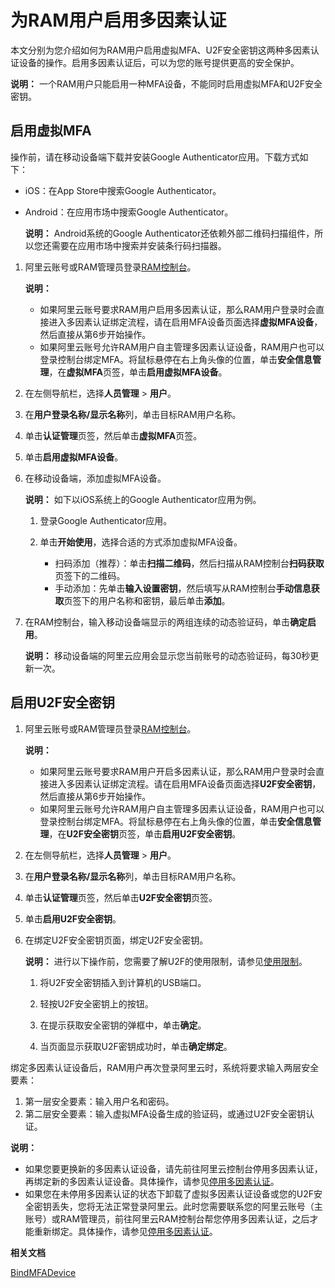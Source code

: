 # 为RAM用户启用多因素认证

本文分别为您介绍如何为RAM用户启用虚拟MFA、U2F安全密钥这两种多因素认证设备的操作。启用多因素认证后，可以为您的账号提供更高的安全保护。

**说明：** 一个RAM用户只能启用一种MFA设备，不能同时启用虚拟MFA和U2F安全密钥。

## 启用虚拟MFA

操作前，请在移动设备端下载并安装Google Authenticator应用。下载方式如下：

-   iOS：在App Store中搜索Google Authenticator。
-   Android：在应用市场中搜索Google Authenticator。

    **说明：** Android系统的Google Authenticator还依赖外部二维码扫描组件，所以您还需要在应用市场中搜索并安装条行码扫描器。


1.  阿里云账号或RAM管理员登录[RAM控制台](https://ram.console.aliyun.com/)。

    **说明：**

    -   如果阿里云账号要求RAM用户启用多因素认证，那么RAM用户登录时会直接进入多因素认证绑定流程，请在启用MFA设备页面选择**虚拟MFA设备**，然后直接从第6步开始操作。
    -   如果阿里云账号允许RAM用户自主管理多因素认证设备，RAM用户也可以登录控制台绑定MFA。将鼠标悬停在右上角头像的位置，单击**安全信息管理**，在**虚拟MFA**页签，单击**启用虚拟MFA设备**。
2.  在左侧导航栏，选择**人员管理** \> **用户**。

3.  在**用户登录名称/显示名称**列，单击目标RAM用户名称。

4.  单击**认证管理**页签，然后单击**虚拟MFA**页签。

5.  单击**启用虚拟MFA设备**。

6.  在移动设备端，添加虚拟MFA设备。

    **说明：** 如下以iOS系统上的Google Authenticator应用为例。

    1.  登录Google Authenticator应用。

    2.  单击**开始使用**，选择合适的方式添加虚拟MFA设备。

        -   扫码添加（推荐）：单击**扫描二维码**，然后扫描从RAM控制台**扫码获取**页签下的二维码。
        -   手动添加：先单击**输入设置密钥**，然后填写从RAM控制台**手动信息获取**页签下的用户名称和密钥，最后单击**添加**。
7.  在RAM控制台，输入移动设备端显示的两组连续的动态验证码，单击**确定启用**。

    **说明：** 移动设备端的阿里云应用会显示您当前账号的动态验证码，每30秒更新一次。


## 启用U2F安全密钥

1.  阿里云账号或RAM管理员登录[RAM控制台](https://ram.console.aliyun.com/)。

    **说明：**

    -   如果阿里云账号要求RAM用户开启多因素认证，那么RAM用户登录时会直接进入多因素认证绑定流程。请在启用MFA设备页面选择**U2F安全密钥**，然后直接从第6步开始操作。
    -   如果阿里云账号允许RAM用户自主管理多因素认证设备，RAM用户也可以登录控制台绑定MFA。将鼠标悬停在右上角头像的位置，单击**安全信息管理**，在**U2F安全密钥**页签，单击**启用U2F安全密钥**。
2.  在左侧导航栏，选择**人员管理** \> **用户**。

3.  在**用户登录名称/显示名称**列，单击目标RAM用户名称。

4.  单击**认证管理**页签，然后单击**U2F安全密钥**页签。

5.  单击**启用U2F安全密钥**。

6.  在绑定U2F安全密钥页面，绑定U2F安全密钥。

    **说明：** 进行以下操作前，您需要了解U2F的使用限制，请参见[使用限制](/intl.zh-CN/安全设置/多因素认证/什么是多因素认证.md)。

    1.  将U2F安全密钥插入到计算机的USB端口。

    2.  轻按U2F安全密钥上的按钮。

    3.  在提示获取安全密钥的弹框中，单击**确定**。

    4.  当页面显示获取U2F密钥成功时，单击**确定绑定**。


绑定多因素认证设备后，RAM用户再次登录阿里云时，系统将要求输入两层安全要素：

1.  第一层安全要素：输入用户名和密码。
2.  第二层安全要素：输入虚拟MFA设备生成的验证码，或通过U2F安全密钥认证。

**说明：**

-   如果您要更换新的多因素认证设备，请先前往阿里云控制台停用多因素认证，再绑定新的多因素认证设备。具体操作，请参见[停用多因素认证](/intl.zh-CN/安全设置/多因素认证/为RAM用户停用多因素认证.md)。
-   如果您在未停用多因素认证的状态下卸载了虚拟多因素认证设备或您的U2F安全密钥丢失，您将无法正常登录阿里云。此时您需要联系您的阿里云账号（主账号）或RAM管理员，前往阿里云RAM控制台帮您停用多因素认证，之后才能重新绑定。具体操作，请参见[停用多因素认证](/intl.zh-CN/安全设置/多因素认证/为RAM用户停用多因素认证.md)。

**相关文档**  


[BindMFADevice](/intl.zh-CN/API参考/API参考（RAM）/用户管理接口/BindMFADevice.md)

